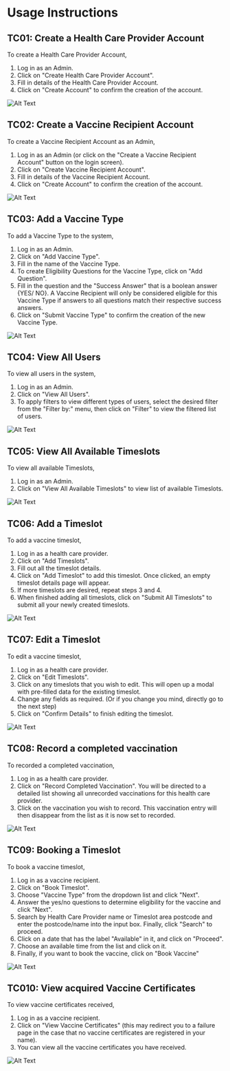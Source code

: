 # Usage Instructions #

## TC01: Create a Health Care Provider Account ##
To create a Health Care Provider Account,
1. Log in as an Admin.
2. Click on "Create Health Care Provider Account".
3. Fill in details of the Health Care Provider Account.
4. Click on "Create Account" to confirm the creation of the account.

![Alt Text](../part2/resources/create_hcp.gif)


## TC02: Create a Vaccine Recipient Account ##
To create a Vaccine Recipient Account as an Admin,
1. Log in as an Admin (or click on the "Create a Vaccine Recipient Account" button on the login screen).
2. Click on "Create Vaccine Recipient Account".
3. Fill in details of the Vaccine Recipient Account.
4. Click on "Create Account" to confirm the creation of the account.

![Alt Text](../part2/resources/create_vr_admin.gif)


## TC03: Add a Vaccine Type  ##
To add a Vaccine Type to the system,
1. Log in as an Admin.
2. Click on "Add Vaccine Type".
3. Fill in the name of the Vaccine Type.
4. To create Eligibility Questions for the Vaccine Type, click on "Add Question".
5. Fill in the question and the "Success Answer" that is a boolean answer {YES/ NO}. A Vaccine Recipient will only be
   considered eligible for this Vaccine Type if answers to all questions match their respective success answers.
6. Click on "Submit Vaccine Type" to confirm the creation of the new Vaccine Type.

![Alt Text](../part2/resources/add_vaccine_type.gif)


## TC04: View All Users ##
To view all users in the system,
1. Log in as an Admin.
2. Click on "View All Users".
3. To apply filters to view different types of users, select the desired filter from the "Filter by:" menu, then click on "Filter" to view the filtered list of users.

![Alt Text](../part2/resources/view_all_users.gif)


## TC05: View All Available Timeslots ##
To view all available Timeslots,
1. Log in as an Admin.
2. Click on "View All Available Timeslots" to view list of available Timeslots.

![Alt Text](../part2/resources/view_all_available_timeslots.gif)


## TC06: Add a Timeslot ##
To add a vaccine timeslot,
1. Log in as a health care provider.
2. Click on "Add Timeslots".
3. Fill out all the timeslot details.
4. Click on "Add Timeslot" to add this timeslot. Once clicked, an empty timeslot details page will appear.
5. If more timeslots are desired, repeat steps 3 and 4.
6. When finished adding all timeslots, click on "Submit All Timeslots" to submit all your newly created timeslots.

![Alt Text](../part2/resources/add_timeslot.gif)


## TC07: Edit a Timeslot ##
To edit a vaccine timeslot,
1. Log in as a health care provider.
2. Click on "Edit Timeslots".
3. Click on any timeslots that you wish to edit. This will open up a modal with pre-filled data for the existing timeslot.
4. Change any fields as required. (Or if you change you mind, directly go to the next step)
5. Click on "Confirm Details" to finish editing the timeslot.

![Alt Text](../part2/resources/edit_timeslots.gif)


## TC08: Record a completed vaccination ##
To recorded a completed vaccination,
1. Log in as a health care provider.
2. Click on "Record Completed Vaccination". You will be directed to a detailed list showing all unrecorded vaccinations for this health care provider.
3. Click on the vaccination you wish to record. This vaccination entry will then disappear from the list as it is now set to recorded.

![Alt Text](../part2/resources/record_completed_vaccination.gif)


## TC09: Booking a Timeslot ##
To book a vaccine timeslot,
1. Log in as a vaccine recipient.
2. Click on "Book Timeslot".
3. Choose "Vaccine Type" from the dropdown list and click "Next".
4. Answer the yes/no questions to determine eligibility for the vaccine and click "Next".
5. Search by Health Care Provider name or Timeslot area postcode and enter the postcode/name into the input box. Finally, click "Search" to proceed.
6. Click on a date that has the label "Available" in it, and click on "Proceed".
7. Choose an available time from the list and click on it.
8. Finally, if you want to book the vaccine, click on "Book Vaccine"

![Alt Text](../part2/resources/book_timeslot.gif)


## TC010: View acquired Vaccine Certificates ##
To view vaccine certificates received,
1. Log in as a vaccine recipient.
2. Click on "View Vaccine Certificates" (this may redirect you to a failure page in the case that no vaccine certificates are registered in your name).
3. You can view all the vaccine certificates you have received.

![Alt Text](../part2/resources/view_vaccine_certificates.gif)